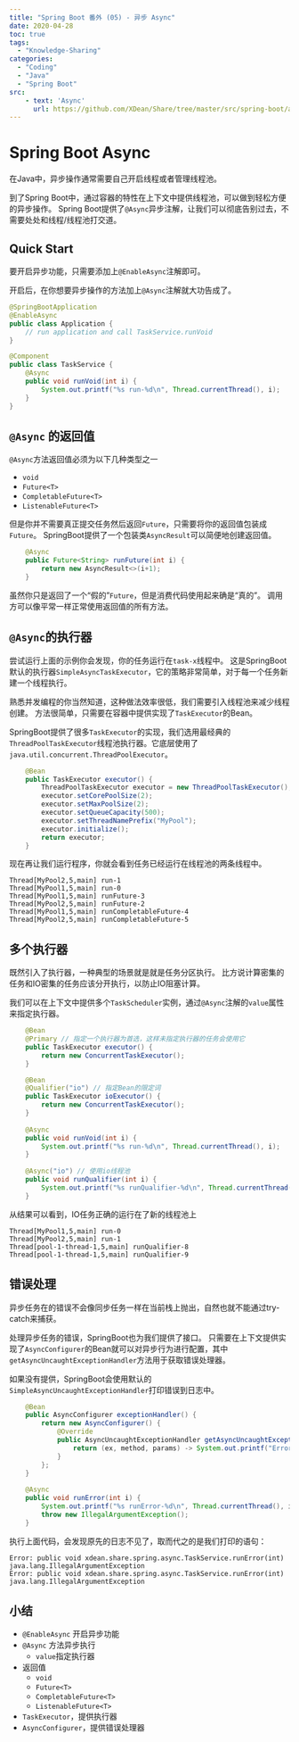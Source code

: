 ```yaml
---
title: "Spring Boot 番外 (05) - 异步 Async"
date: 2020-04-28
toc: true
tags: 
  - "Knowledge-Sharing"
categories:
  - "Coding"
  - "Java"
  - "Spring Boot"
src:
    - text: 'Async'
      url: https://github.com/XDean/Share/tree/master/src/spring-boot/async
---
```


# Spring Boot Async


在Java中，异步操作通常需要自己开启线程或者管理线程池。

到了Spring Boot中，通过容器的特性在上下文中提供线程池，可以做到轻松方便的异步操作。
Spring Boot提供了`@Async`异步注解，让我们可以彻底告别过去，不需要处处和线程/线程池打交道。

## Quick Start

要开启异步功能，只需要添加上`@EnableAsync`注解即可。

开启后，在你想要异步操作的方法加上`@Async`注解就大功告成了。

```java
@SpringBootApplication
@EnableAsync
public class Application {
    // run application and call TaskService.runVoid
}

@Component
public class TaskService {
    @Async
    public void runVoid(int i) {
        System.out.printf("%s run-%d\n", Thread.currentThread(), i);
    }
}
```

## `@Async` 的返回值

`@Async`方法返回值必须为以下几种类型之一

- `void`
- `Future<T>`
- `CompletableFuture<T>`
- `ListenableFuture<T>`

但是你并不需要真正提交任务然后返回`Future`，只需要将你的返回值包装成`Future`。
SpringBoot提供了一个包装类`AsyncResult`可以简便地创建返回值。

```java
    @Async
    public Future<String> runFuture(int i) {
        return new AsyncResult<>(i+1);
    }
```

虽然你只是返回了一个“假的”`Future`，但是消费代码使用起来确是“真的”。
调用方可以像平常一样正常使用返回值的所有方法。

## `@Async`的执行器

尝试运行上面的示例你会发现，你的任务运行在`task-x`线程中。
这是SpringBoot默认的执行器`SimpleAsyncTaskExecutor`，它的策略非常简单，对于每一个任务新建一个线程执行。

熟悉并发编程的你当然知道，这种做法效率很低，我们需要引入线程池来减少线程创建。
方法很简单，只需要在容器中提供实现了`TaskExecutor`的Bean。

SpringBoot提供了很多`TaskExecutor`的实现，我们选用最经典的`ThreadPoolTaskExecutor`线程池执行器。它底层使用了`java.util.concurrent.ThreadPoolExecutor`。

```java
    @Bean
    public TaskExecutor executor() {
        ThreadPoolTaskExecutor executor = new ThreadPoolTaskExecutor();
        executor.setCorePoolSize(2);
        executor.setMaxPoolSize(2);
        executor.setQueueCapacity(500);
        executor.setThreadNamePrefix("MyPool");
        executor.initialize();
        return executor;
    }
```

现在再让我们运行程序，你就会看到任务已经运行在线程池的两条线程中。

```
Thread[MyPool2,5,main] run-1
Thread[MyPool1,5,main] run-0
Thread[MyPool1,5,main] runFuture-3
Thread[MyPool2,5,main] runFuture-2
Thread[MyPool1,5,main] runCompletableFuture-4
Thread[MyPool2,5,main] runCompletableFuture-5
```

## 多个执行器

既然引入了执行器，一种典型的场景就是就是任务分区执行。
比方说计算密集的任务和IO密集的任务应该分开执行，以防止IO阻塞计算。

我们可以在上下文中提供多个`TaskScheduler`实例，通过`@Async`注解的`value`属性来指定执行器。

```java
    @Bean
    @Primary // 指定一个执行器为首选，这样未指定执行器的任务会使用它
    public TaskExecutor executor() {
        return new ConcurrentTaskExecutor();
    }

    @Bean
    @Qualifier("io") // 指定Bean的限定词
    public TaskExecutor ioExecutor() {
        return new ConcurrentTaskExecutor();
    }
    
    @Async
    public void runVoid(int i) {
        System.out.printf("%s run-%d\n", Thread.currentThread(), i);
    }
    
    @Async("io") // 使用io线程池
    public void runQualifier(int i) {
        System.out.printf("%s runQualifier-%d\n", Thread.currentThread(), i);
    }
```

从结果可以看到，IO任务正确的运行在了新的线程池上

```
Thread[MyPool1,5,main] run-0
Thread[MyPool2,5,main] run-1
Thread[pool-1-thread-1,5,main] runQualifier-8
Thread[pool-1-thread-1,5,main] runQualifier-9
```

## 错误处理

异步任务在的错误不会像同步任务一样在当前栈上抛出，自然也就不能通过try-catch来捕获。

处理异步任务的错误，SpringBoot也为我们提供了接口。
只需要在上下文提供实现了`AsyncConfigurer`的Bean就可以对异步行为进行配置，其中`getAsyncUncaughtExceptionHandler`方法用于获取错误处理器。

如果没有提供，SpringBoot会使用默认的`SimpleAsyncUncaughtExceptionHandler`打印错误到日志中。

```java
    @Bean
    public AsyncConfigurer exceptionHandler() {
        return new AsyncConfigurer() {
            @Override
            public AsyncUncaughtExceptionHandler getAsyncUncaughtExceptionHandler() {
                return (ex, method, params) -> System.out.printf("Error: %s %s\n", method, ex);
            }
        };
    }
    
    @Async
    public void runError(int i) {
        System.out.printf("%s runError-%d\n", Thread.currentThread(), i);
        throw new IllegalArgumentException();
    }
```

执行上面代码，会发现原先的日志不见了，取而代之的是我们打印的语句：

```
Error: public void xdean.share.spring.async.TaskService.runError(int) java.lang.IllegalArgumentException
Error: public void xdean.share.spring.async.TaskService.runError(int) java.lang.IllegalArgumentException
```

## 小结

- `@EnableAsync` 开启异步功能
- `@Async` 方法异步执行
    - `value`指定执行器
- 返回值
    - `void`
    - `Future<T>`
    - `CompletableFuture<T>`
    - `ListenableFuture<T>`
- `TaskExecutor`，提供执行器
- `AsyncConfigurer`，提供错误处理器